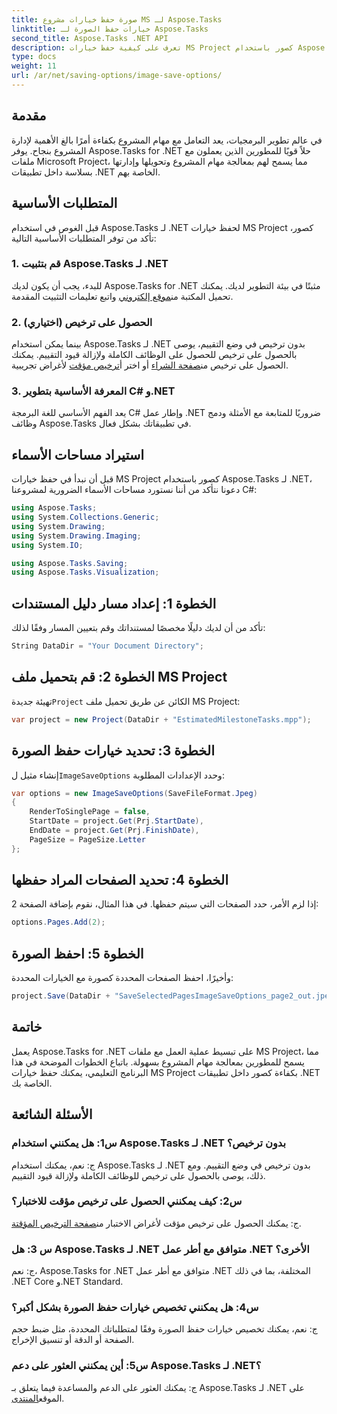 ```yaml
---
title: صورة حفظ خيارات مشروع MS لـ Aspose.Tasks
linktitle: خيارات حفظ الصورة لـ Aspose.Tasks
second_title: Aspose.Tasks .NET API
description: تعرف على كيفية حفظ خيارات MS Project كصور باستخدام Aspose.Tasks لـ .NET. اتبع دليلنا خطوة بخطوة للتكامل السلس.
type: docs
weight: 11
url: /ar/net/saving-options/image-save-options/
---
```


## مقدمة
في عالم تطوير البرمجيات، يعد التعامل مع مهام المشروع بكفاءة أمرًا بالغ الأهمية لإدارة المشروع بنجاح. يوفر Aspose.Tasks for .NET حلاً قويًا للمطورين الذين يعملون مع ملفات Microsoft Project، مما يسمح لهم بمعالجة مهام المشروع وتحويلها وإدارتها بسلاسة داخل تطبيقات .NET الخاصة بهم.
## المتطلبات الأساسية
قبل الغوص في استخدام Aspose.Tasks لـ .NET لحفظ خيارات MS Project كصور، تأكد من توفر المتطلبات الأساسية التالية:
### 1. قم بتثبيت Aspose.Tasks لـ .NET
 للبدء، يجب أن يكون لديك Aspose.Tasks for .NET مثبتًا في بيئة التطوير لديك. يمكنك تحميل المكتبة من[موقع إلكتروني](https://releases.aspose.com/tasks/net/) واتبع تعليمات التثبيت المقدمة.
### 2. الحصول على ترخيص (اختياري)
 بينما يمكن استخدام Aspose.Tasks لـ .NET بدون ترخيص في وضع التقييم، يوصى بالحصول على ترخيص للحصول على الوظائف الكاملة ولإزالة قيود التقييم. يمكنك الحصول على ترخيص من[صفحة الشراء](https://purchase.aspose.com/buy) أو اختر أ[ترخيص مؤقت](https://purchase.aspose.com/temporary-license/) لأغراض تجريبية.
### 3. المعرفة الأساسية بتطوير C# و.NET
يعد الفهم الأساسي للغة البرمجة C# وإطار عمل .NET ضروريًا للمتابعة مع الأمثلة ودمج وظائف Aspose.Tasks في تطبيقاتك بشكل فعال.
## استيراد مساحات الأسماء
قبل أن نبدأ في حفظ خيارات MS Project كصور باستخدام Aspose.Tasks لـ .NET، دعونا نتأكد من أننا نستورد مساحات الأسماء الضرورية لمشروعنا C#:
```csharp
using Aspose.Tasks;
using System.Collections.Generic;
using System.Drawing;
using System.Drawing.Imaging;
using System.IO;

using Aspose.Tasks.Saving;
using Aspose.Tasks.Visualization;
```

## الخطوة 1: إعداد مسار دليل المستندات
تأكد من أن لديك دليلًا مخصصًا لمستنداتك وقم بتعيين المسار وفقًا لذلك:
```csharp
String DataDir = "Your Document Directory";
```
## الخطوة 2: قم بتحميل ملف MS Project
 تهيئة جديدة`Project` الكائن عن طريق تحميل ملف MS Project:
```csharp
var project = new Project(DataDir + "EstimatedMilestoneTasks.mpp");
```
## الخطوة 3: تحديد خيارات حفظ الصورة
 إنشاء مثيل ل`ImageSaveOptions` وحدد الإعدادات المطلوبة:
```csharp
var options = new ImageSaveOptions(SaveFileFormat.Jpeg)
{
    RenderToSinglePage = false,
    StartDate = project.Get(Prj.StartDate),
    EndDate = project.Get(Prj.FinishDate),
    PageSize = PageSize.Letter
};
```
## الخطوة 4: تحديد الصفحات المراد حفظها
إذا لزم الأمر، حدد الصفحات التي سيتم حفظها. في هذا المثال، نقوم بإضافة الصفحة 2:
```csharp
options.Pages.Add(2);
```
## الخطوة 5: احفظ الصورة
وأخيرًا، احفظ الصفحات المحددة كصورة مع الخيارات المحددة:
```csharp
project.Save(DataDir + "SaveSelectedPagesImageSaveOptions_page2_out.jpeg", options);
```

## خاتمة
يعمل Aspose.Tasks for .NET على تبسيط عملية العمل مع ملفات MS Project، مما يسمح للمطورين بمعالجة مهام المشروع بسهولة. باتباع الخطوات الموضحة في هذا البرنامج التعليمي، يمكنك حفظ خيارات MS Project بكفاءة كصور داخل تطبيقات .NET الخاصة بك.
## الأسئلة الشائعة
### س1: هل يمكنني استخدام Aspose.Tasks لـ .NET بدون ترخيص؟
ج: نعم، يمكنك استخدام Aspose.Tasks لـ .NET بدون ترخيص في وضع التقييم. ومع ذلك، يوصى بالحصول على ترخيص للوظائف الكاملة ولإزالة قيود التقييم.
### س2: كيف يمكنني الحصول على ترخيص مؤقت للاختبار؟
 ج: يمكنك الحصول على ترخيص مؤقت لأغراض الاختبار من[صفحة الترخيص المؤقتة](https://purchase.aspose.com/temporary-license/).
### س 3: هل Aspose.Tasks لـ .NET متوافق مع أطر عمل .NET الأخرى؟
ج: نعم، Aspose.Tasks for .NET متوافق مع أطر عمل .NET المختلفة، بما في ذلك .NET Core و.NET Standard.
### س4: هل يمكنني تخصيص خيارات حفظ الصورة بشكل أكبر؟
ج: نعم، يمكنك تخصيص خيارات حفظ الصورة وفقًا لمتطلباتك المحددة، مثل ضبط حجم الصفحة أو الدقة أو تنسيق الإخراج.
### س5: أين يمكنني العثور على دعم Aspose.Tasks لـ .NET؟
 ج: يمكنك العثور على الدعم والمساعدة فيما يتعلق بـ Aspose.Tasks لـ .NET على الموقع[المنتدى](https://forum.aspose.com/c/tasks/15).